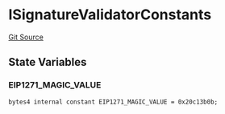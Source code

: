 # ISignatureValidatorConstants
[Git Source](https://github.com/TOKnetwork/contracts/blob/155f729fd8db0676297384375468d4d45b8aa44e/contracts/common/gnosis/GnosisSafe.sol)


## State Variables
### EIP1271_MAGIC_VALUE

```solidity
bytes4 internal constant EIP1271_MAGIC_VALUE = 0x20c13b0b;
```


